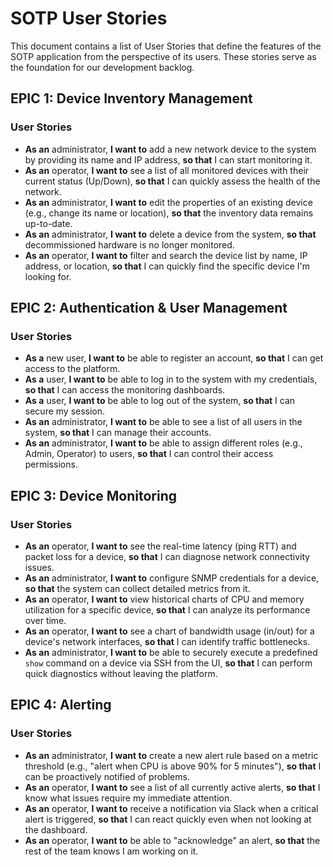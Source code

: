 # SOTP User Stories

This document contains a list of User Stories that define the features of the SOTP application from the perspective of its users. These stories serve as the foundation for our development backlog.

## EPIC 1: Device Inventory Management

### User Stories
* **As an** administrator, **I want to** add a new network device to the system by providing its name and IP address, **so that** I can start monitoring it.
* **As an** operator, **I want to** see a list of all monitored devices with their current status (Up/Down), **so that** I can quickly assess the health of the network.
* **As an** administrator, **I want to** edit the properties of an existing device (e.g., change its name or location), **so that** the inventory data remains up-to-date.
* **As an** administrator, **I want to** delete a device from the system, **so that** decommissioned hardware is no longer monitored.
* **As an** operator, **I want to** filter and search the device list by name, IP address, or location, **so that** I can quickly find the specific device I'm looking for.

## EPIC 2: Authentication & User Management

### User Stories
* **As a** new user, **I want to** be able to register an account, **so that** I can get access to the platform.
* **As a** user, **I want to** be able to log in to the system with my credentials, **so that** I can access the monitoring dashboards.
* **As a** user, **I want to** be able to log out of the system, **so that** I can secure my session.
* **As an** administrator, **I want to** be able to see a list of all users in the system, **so that** I can manage their accounts.
* **As an** administrator, **I want to** be able to assign different roles (e.g., Admin, Operator) to users, **so that** I can control their access permissions.

## EPIC 3: Device Monitoring

### User Stories
* **As an** operator, **I want to** see the real-time latency (ping RTT) and packet loss for a device, **so that** I can diagnose network connectivity issues.
* **As an** administrator, **I want to** configure SNMP credentials for a device, **so that** the system can collect detailed metrics from it.
* **As an** operator, **I want to** view historical charts of CPU and memory utilization for a specific device, **so that** I can analyze its performance over time.
* **As an** operator, **I want to** see a chart of bandwidth usage (in/out) for a device's network interfaces, **so that** I can identify traffic bottlenecks.
* **As an** administrator, **I want to** be able to securely execute a predefined `show` command on a device via SSH from the UI, **so that** I can perform quick diagnostics without leaving the platform.

## EPIC 4: Alerting

### User Stories
* **As an** administrator, **I want to** create a new alert rule based on a metric threshold (e.g., "alert when CPU is above 90% for 5 minutes"), **so that** I can be proactively notified of problems.
* **As an** operator, **I want to** see a list of all currently active alerts, **so that** I know what issues require my immediate attention.
* **As an** operator, **I want to** receive a notification via Slack when a critical alert is triggered, **so that** I can react quickly even when not looking at the dashboard.
* **As an** operator, **I want to** be able to "acknowledge" an alert, **so that** the rest of the team knows I am working on it.